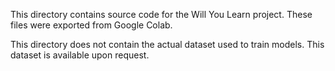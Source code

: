 This directory contains source code for the Will You Learn project. These files were exported from Google Colab.

This directory does not contain the actual dataset used to train models. This dataset is available upon request.
